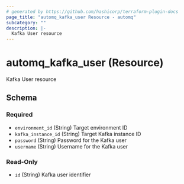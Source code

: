 ```yaml
---
# generated by https://github.com/hashicorp/terraform-plugin-docs
page_title: "automq_kafka_user Resource - automq"
subcategory: ""
description: |-
  Kafka User resource
---
```


# automq_kafka_user (Resource)

Kafka User resource



<!-- schema generated by tfplugindocs -->
## Schema

### Required

- `environment_id` (String) Target environment ID
- `kafka_instance_id` (String) Target Kafka instance ID
- `password` (String) Password for the Kafka user
- `username` (String) Username for the Kafka user

### Read-Only

- `id` (String) Kafka user identifier
